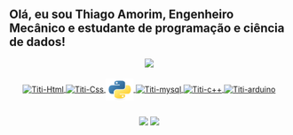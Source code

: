 ## Olá, eu sou Thiago Amorim, Engenheiro Mecânico e estudante de programação e ciência de dados!
<div align="center">
  <a href="https://github.com/Dev-Thiago-Amorim">
  <img height="180em" src="https://github-readme-stats.vercel.app/api?username=Dev-Thiago-Amorim&show_icons=true&theme=gotham&include_all_commits=true&count_private=true"/>
</div>
  
<div style="display: inline_block" align="center"><br>
  <img align="center" alt="Titi-Html" height="40" width="50" src="https://cdn.jsdelivr.net/gh/devicons/devicon/icons/html5/html5-original-wordmark.svg" />
  <img align="center" alt="Titi-Css" height="40" width="50" src="https://cdn.jsdelivr.net/gh/devicons/devicon/icons/css3/css3-original-wordmark.svg" /> 
  <img align="center" alt="Titi-python" height="40" width="50" src="https://raw.githubusercontent.com/devicons/devicon/master/icons/python/python-original.svg"/>
  <img align="center" alt="Titi-mysql" height="50" width="60" src="https://cdn.jsdelivr.net/gh/devicons/devicon/icons/mysql/mysql-original-wordmark.svg" />
  <img align="center" alt="Titi-c++" height="40" width="50" src="https://cdn.jsdelivr.net/gh/devicons/devicon/icons/cplusplus/cplusplus-original.svg" />
  <img align="center" alt="Titi-arduino" height="40" width="50" src="https://cdn.jsdelivr.net/gh/devicons/devicon/icons/arduino/arduino-original.svg" />
 </div>
  
  ##
<div align="center"> 
  <a href = "mailto:amorimthiago28@gmail.com"><img src="https://img.shields.io/badge/-Gmail-%23333?style=for-the-badge&logo=gmail&logoColor=red" target="_blank"></a>
  <a href="https://www.linkedin.com/in/thiago-amorim-03aa361a4/" target="_blank"><img src="https://img.shields.io/badge/-LinkedIn-%230077B5?style=for-the-badge&logo=linkedin&logoColor=white" target="_blank"></a>
